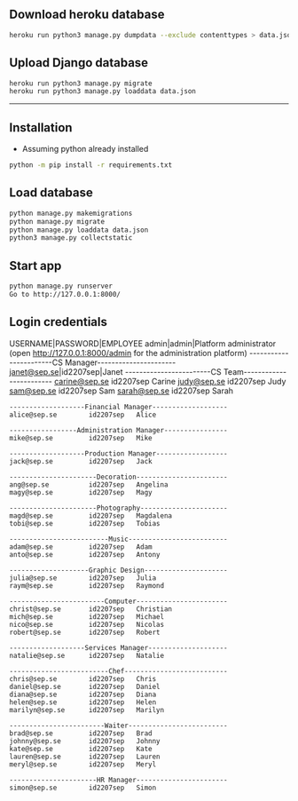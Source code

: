 ## Download heroku database
```bash
heroku run python3 manage.py dumpdata --exclude contenttypes > data.json
```
## Upload Django database
```bash
heroku run python3 manage.py migrate
heroku run python3 manage.py loaddata data.json
```
-------------------------------------------------------------------------------	
## Installation
* Assuming python already installed
```bash
python -m pip install -r requirements.txt
```
## Load database
```bash
python manage.py makemigrations
python manage.py migrate
python manage.py loaddata data.json
python3 manage.py collectstatic
```
## Start app
```bash
python manage.py runserver
Go to http://127.0.0.1:8000/
```
## Login credentials
USERNAME|PASSWORD|EMPLOYEE
admin|admin|Platform administrator
(open http://127.0.0.1:8000/admin for the administration platform)
-----------------------CS Manager----------------------
janet@sep.se|id2207sep|Janet
------------------------CS Team------------------------
	carine@sep.se		id2207sep   Carine
	judy@sep.se		    id2207sep   Judy
	sam@sep.se		    id2207sep   Sam
	sarah@sep.se		id2207sep   Sarah

	-------------------Financial Manager-------------------
	alice@sep.se		id2207sep   Alice

	-----------------Administration Manager----------------
	mike@sep.se		    id2207sep   Mike

	-------------------Production Manager------------------
	jack@sep.se		    id2207sep   Jack

	----------------------Decoration-----------------------
	ang@sep.se		    id2207sep   Angelina
	magy@sep.se		    id2207sep   Magy

	----------------------Photography----------------------
	magd@sep.se		    id2207sep   Magdalena
	tobi@sep.se         id2207sep   Tobias

	-------------------------Music-------------------------
	adam@sep.se		    id2207sep   Adam
	anto@sep.se		    id2207sep   Antony

	--------------------Graphic Design---------------------
	julia@sep.se		id2207sep   Julia
	raym@sep.se		    id2207sep   Raymond

	------------------------Computer-----------------------
	christ@sep.se		id2207sep   Christian
	mich@sep.se		    id2207sep   Michael
	nico@sep.se		    id2207sep   Nicolas
	robert@sep.se		id2207sep   Robert
			
	-------------------Services Manager--------------------
	natalie@sep.se		id2207sep   Natalie

	-------------------------Chef--------------------------
	chris@sep.se		id2207sep   Chris
	daniel@sep.se		id2207sep   Daniel
	diana@sep.se		id2207sep   Diana
	helen@sep.se		id2207sep   Helen
	marilyn@sep.se		id2207sep   Marilyn

	------------------------Waiter-------------------------
	brad@sep.se		    id2207sep   Brad
	johnny@sep.se		id2207sep   Johnny
	kate@sep.se		    id2207sep   Kate
	lauren@sep.se		id2207sep   Lauren
	meryl@sep.se		id2207sep   Meryl

	----------------------HR Manager-----------------------
	simon@sep.se		id2207sep   Simon
	

	






